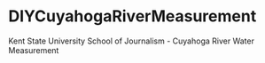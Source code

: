 # DIYCuyahogaRiverMeasurement
Kent State University School of Journalism - Cuyahoga River Water Measurement
